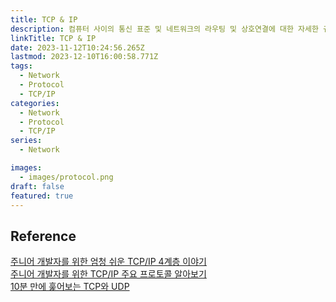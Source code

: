 ```yaml
---
title: TCP & IP
description: 컴퓨터 사이의 통신 표준 및 네트워크의 라우팅 및 상호연결에 대한 자세한 규칙을 지정하는 프로토콜 스위트
linkTitle: TCP & IP
date: 2023-11-12T10:24:56.265Z
lastmod: 2023-12-10T16:00:58.771Z
tags:
  - Network
  - Protocol
  - TCP/IP
categories:
  - Network
  - Protocol
  - TCP/IP
series:
  - Network

images:
  - images/protocol.png
draft: false
featured: true
---
```


## Reference

[주니어 개발자를 위한 엄청 쉬운 TCP/IP 4계층 이야기](https://yozm.wishket.com/magazine/detail/1956/)  
[주니어 개발자를 위한 TCP/IP 주요 프로토콜 알아보기](https://yozm.wishket.com/magazine/detail/2005/)  
[10분 만에 훑어보는 TCP와 UDP](https://wormwlrm.github.io/2021/09/23/Overview-of-TCP-and-UDP.html)
